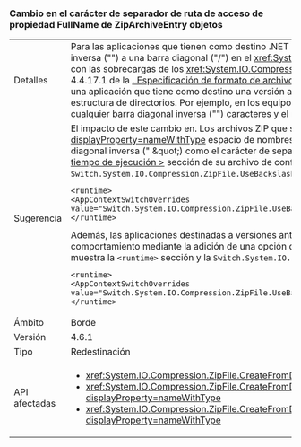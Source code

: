 ### <a name="change-in-path-separator-character-in-fullname-property-of-ziparchiveentry-objects"></a>Cambio en el carácter de separador de ruta de acceso de propiedad FullName de ZipArchiveEntry objetos

|   |   |
|---|---|
|Detalles|Para las aplicaciones que tienen como destino .NET Framework 4.6.1 y versiones posteriores, el carácter de separador de ruta de acceso ha cambiado de una barra diagonal inversa (&quot;&quot;) a una barra diagonal (&quot;/&quot;) en el <xref:System.IO.Compression.ZipArchiveEntry.FullName> propiedad de <xref:System.IO.Compression.ZipArchiveEntry> objetos creados con las sobrecargas de los <xref:System.IO.Compression.ZipFile.CreateFromDirectory%2A> método. El cambio aporta la implementación de .NET en conformidad con la sección 4.4.17.1 de la [. Especificación de formato de archivo ZIP](https://pkware.cachefly.net/webdocs/casestudies/APPNOTE.TXT) y permite. ZIP archiva para descomprimir en sistemas distintos de Windows. Descomprime un archivo zip creado por una aplicación que tiene como destino una versión anterior de .NET Framework en sistemas operativos que no son de Windows como Macintosh no se puede conservar la estructura de directorios. Por ejemplo, en los equipos Macintosh, crea un conjunto de archivos cuyo nombre de archivo concatena la ruta de acceso de directorio, junto con cualquier barra diagonal inversa (&quot;&quot;) caracteres y el nombre de archivo. Como resultado, no se conserva la estructura de directorios de archivos descomprimidos.|
|Sugerencia|El impacto de este cambio en. Los archivos ZIP que se descomprimen en el sistema operativo Windows con las API de .NET Framework <xref:System.IO?displayProperty=nameWithType> espacio de nombres debe ser mínimo, ya que estas API perfectamente pueden controlar cualquier una barra diagonal (&quot;/&quot;) o una barra diagonal inversa (&quot; \&quot;) como el carácter de separador de ruta de acceso. Si no deseado este cambio, pueden excluirse al agregar un valor de configuración para el [ \<en tiempo de ejecución >](~/docs/framework/configure-apps/file-schema/runtime/runtime-element.md) sección de su archivo de configuración de aplicación. En el ejemplo siguiente se muestra la `<runtime>` sección y la `Switch.System.IO.Compression.ZipFile.UseBackslash` conmutador de desactivación:<pre><code class="language-xml">&lt;runtime&gt;&#13;&#10;&lt;AppContextSwitchOverrides value=&quot;Switch.System.IO.Compression.ZipFile.UseBackslash=true&quot; /&gt;&#13;&#10;&lt;/runtime&gt;&#13;&#10;</code></pre>Además, las aplicaciones destinadas a versiones anteriores de .NET Framework pero se ejecutan en .NET Framework 4.6.1 y versiones posteriores pueden participar en este comportamiento mediante la adición de una opción de configuración para el [ \<en tiempo de ejecución >](~/docs/framework/configure-apps/file-schema/runtime/runtime-element.md) sección del archivo de configuración de aplicación. La siguiente muestra la `<runtime>` sección y la `Switch.System.IO.Compression.ZipFile.UseBackslash` participar en el conmutador.<pre><code class="language-xml">&lt;runtime&gt;&#13;&#10;&lt;AppContextSwitchOverrides value=&quot;Switch.System.IO.Compression.ZipFile.UseBackslash=false&quot; /&gt;&#13;&#10;&lt;/runtime&gt;&#13;&#10;</code></pre>|
|Ámbito|Borde|
|Versión|4.6.1|
|Tipo|Redestinación|
|API afectadas|<ul><li><xref:System.IO.Compression.ZipFile.CreateFromDirectory(System.String,System.String)?displayProperty=nameWithType></li><li><xref:System.IO.Compression.ZipFile.CreateFromDirectory(System.String,System.String,System.IO.Compression.CompressionLevel,System.Boolean)?displayProperty=nameWithType></li><li><xref:System.IO.Compression.ZipFile.CreateFromDirectory(System.String,System.String,System.IO.Compression.CompressionLevel,System.Boolean,System.Text.Encoding)?displayProperty=nameWithType></li></ul>|

